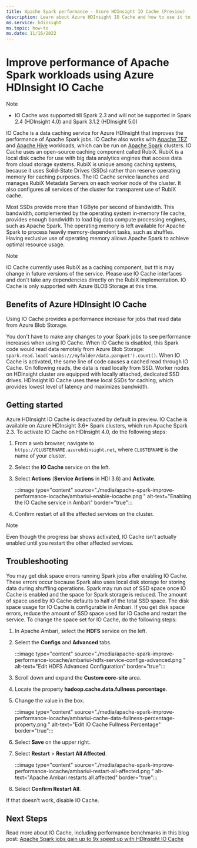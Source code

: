 ```yaml
---
title: Apache Spark performance - Azure HDInsight IO Cache (Preview)
description: Learn about Azure HDInsight IO Cache and how to use it to improve Apache Spark performance.
ms.service: hdinsight
ms.topic: how-to
ms.date: 11/16/2022
---
```


# Improve performance of Apache Spark workloads using Azure HDInsight IO Cache

> [!NOTE]
> * IO Cache was supported till Spark 2.3 and will not be supported in Spark 2.4 (HDInsight 4.0) and Spark 3.1.2 (HDInsight 5.0)

IO Cache is a data caching service for Azure HDInsight that improves the performance of Apache Spark jobs. IO Cache also works with [Apache TEZ](https://tez.apache.org/) and [Apache Hive](https://hive.apache.org/) workloads, which can be run on [Apache Spark](https://spark.apache.org/) clusters. IO Cache uses an open-source caching component called RubiX. RubiX is a local disk cache for use with big data analytics engines that access data from cloud storage systems. RubiX is unique among caching systems, because it uses Solid-State Drives (SSDs) rather than reserve operating memory for caching purposes. The IO Cache service launches and manages RubiX Metadata Servers on each worker node of the cluster. It also configures all services of the cluster for transparent use of RubiX cache.

Most SSDs provide more than 1 GByte per second of bandwidth. This bandwidth, complemented by the operating system in-memory file cache, provides enough bandwidth to load big data compute processing engines, such as Apache Spark. The operating memory is left available for Apache Spark to process heavily memory-dependent tasks, such as shuffles. Having exclusive use of operating memory allows Apache Spark to achieve optimal resource usage.  

> [!Note]  
> IO Cache currently uses RubiX as a caching component, but this may change in future versions of the service. Please use IO Cache interfaces and don't take any dependencies directly on the RubiX implementation.
>IO Cache is only supported with Azure BLOB Storage at this time.

## Benefits of Azure HDInsight IO Cache

Using IO Cache provides a performance increase for jobs that read data from Azure Blob Storage.

You don't have to make any changes to your Spark jobs to see performance increases when using IO Cache. When IO Cache is disabled, this Spark code would read data remotely from Azure Blob Storage: `spark.read.load('wasbs:///myfolder/data.parquet').count()`. When IO Cache is activated, the same line of code causes a cached read through IO Cache. On following reads, the data is read locally from SSD. Worker nodes on HDInsight cluster are equipped with locally attached, dedicated SSD drives. HDInsight IO Cache uses these local SSDs for caching, which provides lowest level of latency and maximizes bandwidth.

## Getting started

Azure HDInsight IO Cache is deactivated by default in preview. IO Cache is available on Azure HDInsight 3.6+ Spark clusters, which run Apache Spark 2.3.  To activate IO Cache on HDInsight 4.0, do the following steps:

1. From a web browser, navigate to `https://CLUSTERNAME.azurehdinsight.net`, where `CLUSTERNAME` is the name of your cluster.

1. Select the **IO Cache** service on the left.

1. Select **Actions** (**Service Actions** in HDI 3.6) and **Activate**.

    :::image type="content" source="./media/apache-spark-improve-performance-iocache/ambariui-enable-iocache.png " alt-text="Enabling the IO Cache service in Ambari" border="true":::

1. Confirm restart of all the affected services on the cluster.

> [!NOTE]  
> Even though the progress bar shows activated, IO Cache isn't actually enabled until you restart the other affected services.

## Troubleshooting
  
You may get disk space errors running Spark jobs after enabling IO Cache. These errors occur because Spark also uses local disk storage for storing data during shuffling operations. Spark may run out of SSD space once IO Cache is enabled and the space for Spark storage is reduced. The amount of space used by IO Cache defaults to half of the total SSD space. The disk space usage for IO Cache is configurable in Ambari. If you get disk space errors, reduce the amount of SSD space used for IO Cache and restart the service. To change the space set for IO Cache, do the following steps:

1. In Apache Ambari, select the **HDFS** service on the left.

1. Select the **Configs** and **Advanced** tabs.

    :::image type="content" source="./media/apache-spark-improve-performance-iocache/ambariui-hdfs-service-configs-advanced.png " alt-text="Edit HDFS Advanced Configuration" border="true":::

1. Scroll down and expand the **Custom core-site** area.

1. Locate the property **hadoop.cache.data.fullness.percentage**.

1. Change the value in the box.

    :::image type="content" source="./media/apache-spark-improve-performance-iocache/ambariui-cache-data-fullness-percentage-property.png " alt-text="Edit IO Cache Fullness Percentage" border="true":::

1. Select **Save** on the upper right.

1. Select **Restart** > **Restart All Affected**.

    :::image type="content" source="./media/apache-spark-improve-performance-iocache/ambariui-restart-all-affected.png " alt-text="Apache Ambari restarts all affected" border="true":::

1. Select **Confirm Restart All**.

If that doesn't work, disable IO Cache.

## Next Steps

Read more about IO Cache, including performance benchmarks in this blog post: [Apache Spark jobs gain up to 9x speed up with HDInsight IO Cache](https://azure.microsoft.com/blog/apache-spark-speedup-with-hdinsight-io-cache/)
